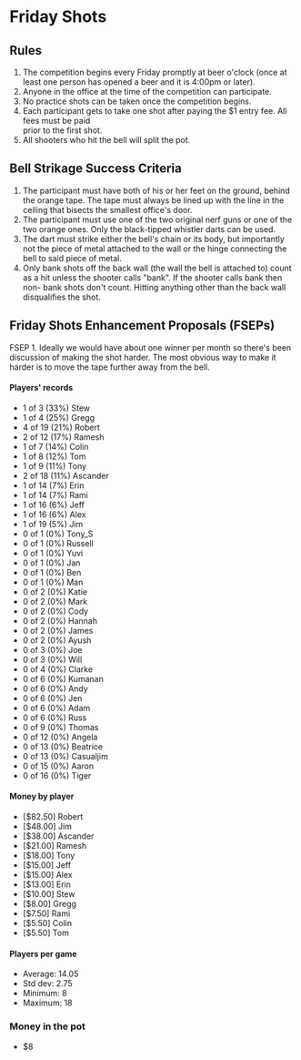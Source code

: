 Friday Shots
=============

Rules
-----
1. The competition begins every Friday promptly at beer o'clock (once at least one person has opened a beer and it is 4:00pm or later).
2. Anyone in the office at the time of the competition can participate.
3. No practice shots can be taken once the competition begins.
4. Each participant gets to take one shot after paying the $1 entry fee. All fees must be paid  
   prior to the first shot.
5. All shooters who hit the bell will split the pot.


Bell Strikage Success Criteria
------------------------------
1. The participant must have both of his or her feet on the ground, behind the
   orange tape. The tape must always be lined up with the line in the ceiling
   that bisects the smallest office's door.
2. The participant must use one of the two original nerf guns or one of the two orange ones.
   Only the black-tipped whistler darts can be used.
3. The dart must strike either the bell's chain or its body, but importantly not
   the piece of metal attached to the wall or the hinge connecting the bell to
   said piece of metal.
4. Only bank shots off the back wall (the wall the bell is attached to) count as
   a hit unless the shooter calls "bank". If the shooter calls bank then non-
   bank shots don't count. Hitting anything other than the back wall disqualifies
   the shot.


Friday Shots Enhancement Proposals (FSEPs)
------------------------------------------
FSEP 1. Ideally we would have about one winner per month so there's been discussion
   of making the shot harder. The most obvious way to make it harder is to
   move the tape further away from the bell.

####  Players' records  ####
* 1 of 3 (33%) Stew
* 1 of 4 (25%) Gregg
* 4 of 19 (21%) Robert
* 2 of 12 (17%) Ramesh
* 1 of 7 (14%) Colin
* 1 of 8 (12%) Tom
* 1 of 9 (11%) Tony
* 2 of 18 (11%) Ascander
* 1 of 14 (7%) Erin
* 1 of 14 (7%) Rami
* 1 of 16 (6%) Jeff
* 1 of 16 (6%) Alex
* 1 of 19 (5%) Jim
* 0 of 1 (0%) Tony_S
* 0 of 1 (0%) Russell
* 0 of 1 (0%) Yuvi
* 0 of 1 (0%) Jan
* 0 of 1 (0%) Ben
* 0 of 1 (0%) Man
* 0 of 2 (0%) Katie
* 0 of 2 (0%) Mark
* 0 of 2 (0%) Cody
* 0 of 2 (0%) Hannah
* 0 of 2 (0%) James
* 0 of 2 (0%) Ayush
* 0 of 3 (0%) Joe
* 0 of 3 (0%) Will
* 0 of 4 (0%) Clarke
* 0 of 6 (0%) Kumanan
* 0 of 6 (0%) Andy
* 0 of 6 (0%) Jen
* 0 of 6 (0%) Adam
* 0 of 6 (0%) Russ
* 0 of 9 (0%) Thomas
* 0 of 12 (0%) Angela
* 0 of 13 (0%) Beatrice
* 0 of 13 (0%) Casualjim
* 0 of 15 (0%) Aaron
* 0 of 16 (0%) Tiger

#### Money by player  ####
* [$82.50] Robert
* [$48.00] Jim
* [$38.00] Ascander
* [$21.00] Ramesh
* [$18.00] Tony
* [$15.00] Jeff
* [$15.00] Alex
* [$13.00] Erin
* [$10.00] Stew
* [$8.00] Gregg
* [$7.50] Rami
* [$5.50] Colin
* [$5.50] Tom

#### Players per game  ####
* Average: 14.05
* Std dev: 2.75
* Minimum: 8
* Maximum: 18

### Money in the pot ###
* $8
